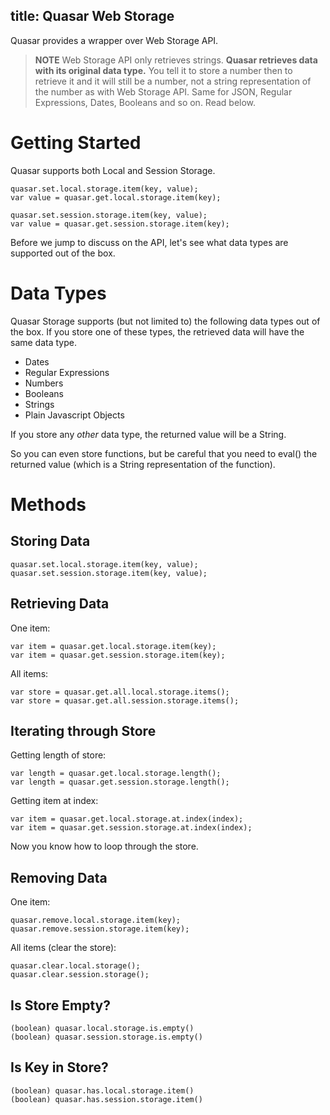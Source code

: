 title: Quasar Web Storage
---

Quasar provides a wrapper over Web Storage API.

> **NOTE**
> Web Storage API only retrieves strings. **Quasar retrieves data with its original data type.** You tell it to store a number then to retrieve it and it will still be a number, not a string representation of the number as with Web Storage API. Same for JSON, Regular Expressions, Dates, Booleans and so on. Read below.

# Getting Started

Quasar supports both Local and Session Storage.

```
quasar.set.local.storage.item(key, value);
var value = quasar.get.local.storage.item(key);

quasar.set.session.storage.item(key, value);
var value = quasar.get.session.storage.item(key);
```

Before we jump to discuss on the API, let's see what data types are supported out of the box.

# Data Types

Quasar Storage supports (but not limited to) the following data types out of the box. If you store one of these types, the retrieved data will have the same data type.

* Dates
* Regular Expressions
* Numbers
* Booleans
* Strings
* Plain Javascript Objects

If you store any *other* data type, the returned value will be a String.

So you can even store functions, but be careful that you need to eval() the returned value (which is a String representation of the function).

# Methods

## Storing Data
```
quasar.set.local.storage.item(key, value);
quasar.set.session.storage.item(key, value);
```

## Retrieving Data
One item:
```
var item = quasar.get.local.storage.item(key);
var item = quasar.get.session.storage.item(key);
```
All items:
```
var store = quasar.get.all.local.storage.items();
var store = quasar.get.all.session.storage.items();
```

## Iterating through Store
Getting length of store:
```
var length = quasar.get.local.storage.length();
var length = quasar.get.session.storage.length();
```
Getting item at index:
```
var item = quasar.get.local.storage.at.index(index);
var item = quasar.get.session.storage.at.index(index);
```
Now you know how to loop through the store.

## Removing Data
One item:
```
quasar.remove.local.storage.item(key);
quasar.remove.session.storage.item(key);
```
All items (clear the store):
```
quasar.clear.local.storage();
quasar.clear.session.storage();
```

## Is Store Empty?
```
(boolean) quasar.local.storage.is.empty()
(boolean) quasar.session.storage.is.empty()
```

## Is Key in Store?
```
(boolean) quasar.has.local.storage.item()
(boolean) quasar.has.session.storage.item()
```
